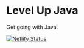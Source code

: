 # Level Up Java


Get going with Java.

[![Netlify Status](https://api.netlify.com/api/v1/badges/6662f252-c4a0-4ab5-b47a-cfe59c572fea/deploy-status)](https://app.netlify.com/sites/focused-jang-a80232/deploys)
